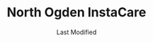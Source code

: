 ---
layout: location-page
date: Last Modified
description: "Local COVID-19 testing is available at North Ogden InstaCare in North Ogden, Utah, USA."
permalink: "locations/utah/north-ogden/north-ogden-instacare/"
tags:
  - locations
  - utah
title: North Ogden InstaCare
uniqueName: north-ogden-instacare
state: Utah
stateAbbr: UT
hood: "North Ogden"
address: "2400 N Washington Blvd"
city: "North Ogden"
zip: "84414"
zipsNearby: "82930 82931 83228 83232 83237 83287 83286 84004 84301 84006 84010 84011 84054 84087 84302 84304 84309 84324 84014 84305 84015 84016 84056 84075 84089 84017 84024 84307 84020 84310 84025 84311 84028 84306 84312 84331 84029 84033 84314 84315 84317 84318 84319 84061 84037 84038 84040 84041 84308 84320 84321 84322 84323 84341 84044 84325 84047 84049 84326 84018 84050 84327 84055 84201 84244 84401 84402 84403 84404 84405 84407 84408 84409 84412 84414 84415 84328 84060 84068 84098 84062 84330 84332 84064 84333 84334 84065 84095 84096 84067 84101 84102 84103 84104 84105 84106 84107 84108 84109 84110 84111 84112 84113 84114 84115 84116 84117 84118 84119 84120 84121 84122 84123 84124 84125 84126 84127 84128 84129 84130 84131 84132 84133 84134 84136 84138 84139 84141 84143 84145 84147 84148 84150 84151 84152 84157 84158 84165 84170 84171 84180 84184 84189 84190 84199 84070 84090 84091 84092 84093 84094 84335 84336 84074 84316 84337 84338 84339 84081 84084 84088 84340 84086 84144" 
mapUrl: "http://maps.apple.com/?q=North+Ogden+InstaCare&address=2400+N+Washington+Blvd,North+Ogden,Utah,84414"
locationType: Drive-thru
phone: "801-786-7500"
website: "https://intermountainhealthcare.org/locations/north-ogden-clinic/"
onlineBooking: undefined
closed: undefined
closedUpdate: April 22nd, 2020
notes: "Requires phone screen."
days: Everyday
hours: 9AM-5PM
ctaMessage: Learn more
ctaUrl: "https://intermountainhealthcare.org/locations/north-ogden-clinic/"
---